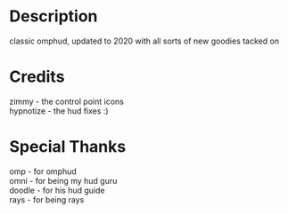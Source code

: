 # Description
classic omphud, updated to 2020 with all sorts of new goodies tacked on

# Credits

zimmy - the control point icons  
hypnotize - the hud fixes :)

# Special Thanks
omp - for omphud  
omni - for being my hud guru  
doodle - for his hud guide  
rays - for being rays
